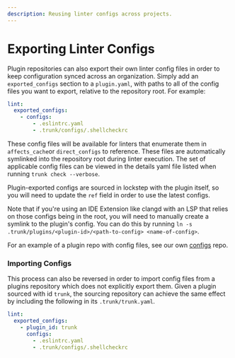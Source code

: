 ```yaml
---
description: Reusing linter configs across projects.
---
```


# Exporting Linter Configs

Plugin repositories can also export their own linter config files in order to keep configuration synced across an organization. Simply add an `exported_configs` section to a `plugin.yaml`, with paths to all of the config files you want to export, relative to the repository root. For example:

```yaml
lint:
  exported_configs:
    - configs:
        - .eslintrc.yaml
        - .trunk/configs/.shellcheckrc
```

These config files will be available for linters that enumerate them in `affects_cache`or `direct_configs` to reference. These files are automatically symlinked into the repository root during linter execution. The set of applicable config files can be viewed in the details yaml file listed when running `trunk check --verbose`.

Plugin-exported configs are sourced in lockstep with the plugin itself, so you will need to update the `ref` field in order to use the latest configs.

Note that if you're using an IDE Extension like clangd with an LSP that relies on those configs being in the root, you will need to manually create a symlink to the plugin's config. You can do this by running `ln -s .trunk/plugins/<plugin-id>/<path-to-config> <name-of-config>`.

For an example of a plugin repo with config files, see our own [configs](https://github.com/trunk-io/configs) repo.

### Importing Configs

This process can also be reversed in order to import config files from a plugins repository which does not explicitly export them. Given a plugin sourced with id `trunk`, the sourcing repository can achieve the same effect by including the following in its `.trunk/trunk.yaml`.

```yaml
lint:
  exported_configs:
    - plugin_id: trunk
      configs:
        - .eslintrc.yaml
        - .trunk/configs/.shellcheckrc
```
